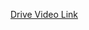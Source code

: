 [Drive Video Link](https://drive.google.com/file/d/11XJG1sQKtbvs5MuuK8CyaKxLLDeKRKLE/view?usp=drive_link)
